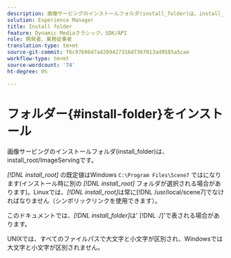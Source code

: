 ```yaml
---
description: 画像サービングのインストールフォルダ(install_folder)は、install_root/ImageServingです。
solution: Experience Manager
title: Install folder
feature: Dynamic Mediaクラシック，SDK/API
role: 開発者、業務従事者
translation-type: tm+mt
source-git-commit: f6c97606d7a4209427316d7367013ad9585a5cae
workflow-type: tm+mt
source-wordcount: '74'
ht-degree: 0%

---
```



# フォルダー{#install-folder}をインストール

画像サービングのインストールフォルダ(install_folder)は、install_root/ImageServingです。

*[!DNL install_root]* の既定値はWindows `C:\Program Files\Scene7` ではになります(インストール時に別の *[!DNL install_root]* フォルダが選択される場合があります)。Linuxでは、*[!DNL install_root]*&#x200B;は常に[!DNL /usr/local/scene7]でなければなりません（シンボリックリンクを使用できます）。

このドキュメントでは、*[!DNL install_folder]*&#x200B;は&#39; [!DNL ./]&#39;で表される場合があります。

UNIXでは、すべてのファイルパスで大文字と小文字が区別され、Windowsでは大文字と小文字が区別されません。
